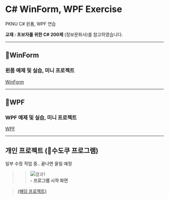 # C# WinForm, WPF Exercise

PKNU C# 윈폼, WPF 연습

__교재 : 초보자를 위한 C# 200제__ (정보문화사)를 참고하였습니다.</br>

------------------------
## 📕WinForm

### 윈폼 예제 및 실습, 미니 프로젝트
[WinForm](WinformApp)


------------------------
## 📙WPF

### WPF 예제 및 실습, 미니 프로젝트
[WPF](WPFApp)

------------------------
## 개인 프로젝트 (🔢수도쿠 프로그램)
일부 수정 작업 중.. 끝나면 올릴 예정</br>

>>![결과1](images/1_1.JPG "프로그램 시작 화면")  
>>__- 프로그램 시작 화면__
>     
>           
>     

>[(해당 프로젝트)](MINI_PROJECT)
